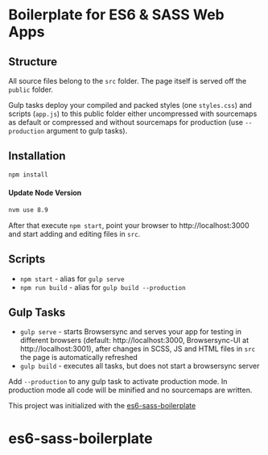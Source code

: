# Boilerplate for ES6 & SASS Web Apps

## Structure
All source files belong to the `src` folder. The page itself is served off the `public` folder.

Gulp tasks deploy your compiled and packed styles (one `styles.css`) and scripts (`app.js`) to this public folder either uncompressed with sourcemaps as default or compressed and without sourcemaps for production (use `--production` argument to gulp tasks).

## Installation
```bash
npm install
```

#### Update Node Version
```bash
nvm use 8.9
```

After that execute `npm start`, point your browser to http://localhost:3000 and start adding and editing files in `src`.

## Scripts
* `npm start` - alias for `gulp serve`
* `npm run build` - alias for `gulp build --production`

## Gulp Tasks
* `gulp serve` - starts Browsersync and serves your app for testing in different browsers (default: http://localhost:3000, Browsersync-UI at http://localhost:3001), after changes in SCSS, JS and HTML files in `src` the page is automatically refreshed
* `gulp build` - executes all tasks, but does not start a browsersync server


Add `--production` to any gulp task to activate production mode. In production mode all code will be minified and no sourcemaps are written.

This project was initialized with the [es6-sass-boilerplate](https://github.com/freinbichler/es6-sass-boilerplate)
# es6-sass-boilerplate
